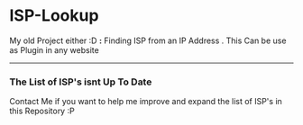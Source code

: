 # ISP-Lookup
My old Project either :D <b>:</b> Finding ISP from an IP Address . This Can be use as Plugin in any website
<hr>
<h3>The List of ISP's isnt Up To Date</h3>
Contact Me if you want to help me improve and expand the list of ISP's in this Repository :P
